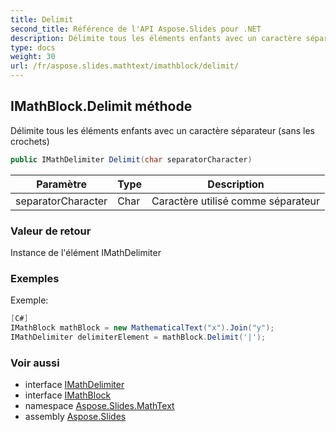 ```yaml
---
title: Delimit
second_title: Référence de l'API Aspose.Slides pour .NET
description: Délimite tous les éléments enfants avec un caractère séparateur sans les crochets
type: docs
weight: 30
url: /fr/aspose.slides.mathtext/imathblock/delimit/
---
```


## IMathBlock.Delimit méthode

Délimite tous les éléments enfants avec un caractère séparateur (sans les crochets)

```csharp
public IMathDelimiter Delimit(char separatorCharacter)
```

| Paramètre | Type | Description |
| --- | --- | --- |
| separatorCharacter | Char | Caractère utilisé comme séparateur |

### Valeur de retour

Instance de l'élément IMathDelimiter

### Exemples

Exemple:

```csharp
[C#]
IMathBlock mathBlock = new MathematicalText("x").Join("y");
IMathDelimiter delimiterElement = mathBlock.Delimit('|');
```

### Voir aussi

* interface [IMathDelimiter](../../imathdelimiter)
* interface [IMathBlock](../../imathblock)
* namespace [Aspose.Slides.MathText](../../imathblock)
* assembly [Aspose.Slides](../../../)

<!-- NE PAS MODIFIER : généré par xmldocmd pour Aspose.Slides.dll -->